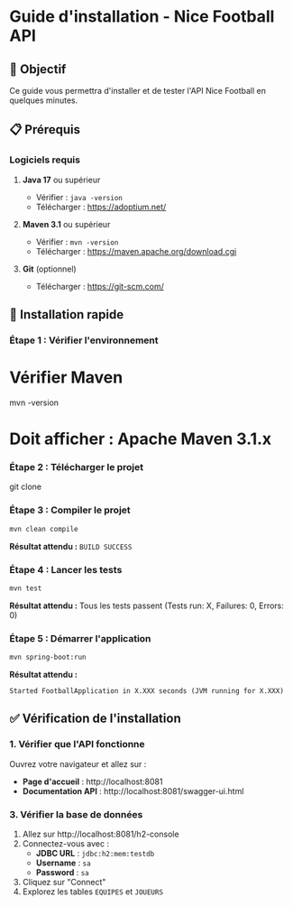 # Guide d'installation - Nice Football API

## 🎯 Objectif

Ce guide vous permettra d'installer et de tester l'API Nice Football en quelques minutes.

## 📋 Prérequis

### Logiciels requis

1. **Java 17** ou supérieur
   - Vérifier : `java -version`
   - Télécharger : https://adoptium.net/

2. **Maven 3.1** ou supérieur
   - Vérifier : `mvn -version`
   - Télécharger : https://maven.apache.org/download.cgi

3. **Git** (optionnel)
   - Télécharger : https://git-scm.com/

## 🚀 Installation rapide

### Étape 1 : Vérifier l'environnement

# Vérifier Maven
mvn -version
# Doit afficher : Apache Maven 3.1.x

### Étape 2 : Télécharger le projet
git clone <url-du-repo>

### Étape 3 : Compiler le projet

```bash
mvn clean compile
```

**Résultat attendu :** `BUILD SUCCESS`

### Étape 4 : Lancer les tests

```bash
mvn test
```

**Résultat attendu :** Tous les tests passent (Tests run: X, Failures: 0, Errors: 0)

### Étape 5 : Démarrer l'application

```bash
mvn spring-boot:run
```

**Résultat attendu :**
```
Started FootballApplication in X.XXX seconds (JVM running for X.XXX)
```

## ✅ Vérification de l'installation

### 1. Vérifier que l'API fonctionne

Ouvrez votre navigateur et allez sur :
- **Page d'accueil** : http://localhost:8081
- **Documentation API** : http://localhost:8081/swagger-ui.html

### 3. Vérifier la base de données

1. Allez sur http://localhost:8081/h2-console
2. Connectez-vous avec :
   - **JDBC URL** : `jdbc:h2:mem:testdb`
   - **Username** : `sa`
   - **Password** : `sa`
3. Cliquez sur "Connect"
4. Explorez les tables `EQUIPES` et `JOUEURS`

